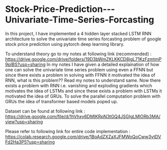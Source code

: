 # Stock-Price-Prediction---Univariate-Time-Series-Forcasting

In this project, I have implemented a 4 hidden layer stacked LSTM RNN architecture to solve the univariate time series forcasting problem of google stock price prediction using pytorch deep learning library.

To understand theory go to my notes at following link (recommended) : https://drive.google.com/drive/folders/19D3bWmZKLKKCD8jgL71KzFzmtmP9pIBS?usp=sharing
In my notes I have given a detailed explaination of how one can solve the univariate time series problem using even a FFNN but since there exists a problem in solving with FFNN it motivated the idea of RNN, what is this problem?? Read my notes to understand same. Now there exists a problem with RNN i.e. vanishing and exploding gradients which motivates the idea of LSTMs and since these exists a problem with LSTMs it motivated the idea of GRUs. To solve the parallel computation problem with GRUs the idea of transformer based models poped up.

Dataset can be found at following link : https://drive.google.com/file/d/1hVhxy6DMIKRpN3tGQ4JSGIgLMlORb3MA/view?usp=sharing

Please refer to following link for entire code implementation : https://colab.research.google.com/drive/1BoAdZXZaXJFMWoQoCww3ytDVFd2Ha3P5?usp=sharing
